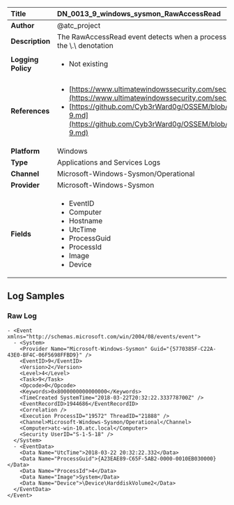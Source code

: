 | Title              | DN_0013_9_windows_sysmon_RawAccessRead       |
|:-------------------|:------------------|
| **Author**         | @atc_project        |
| **Description**    | The RawAccessRead event detects when a process conducts reading operations  from the drive using the \\.\ denotation |
| **Logging Policy** | <ul><li> Not existing </li></ul> |
| **References**     | <ul><li>[https://www.ultimatewindowssecurity.com/securitylog/encyclopedia/event.aspx?eventid=90009](https://www.ultimatewindowssecurity.com/securitylog/encyclopedia/event.aspx?eventid=90009)</li><li>[https://github.com/Cyb3rWard0g/OSSEM/blob/master/data_dictionaries/windows/sysmon/event-9.md](https://github.com/Cyb3rWard0g/OSSEM/blob/master/data_dictionaries/windows/sysmon/event-9.md)</li></ul> |
| **Platform**       | Windows    |
| **Type**           | Applications and Services Logs        |
| **Channel**        | Microsoft-Windows-Sysmon/Operational     |
| **Provider**       | Microsoft-Windows-Sysmon    |
| **Fields**         | <ul><li>EventID</li><li>Computer</li><li>Hostname</li><li>UtcTime</li><li>ProcessGuid</li><li>ProcessId</li><li>Image</li><li>Device</li></ul> |


## Log Samples

### Raw Log

```
- <Event xmlns="http://schemas.microsoft.com/win/2004/08/events/event">
  - <System>
    <Provider Name="Microsoft-Windows-Sysmon" Guid="{5770385F-C22A-43E0-BF4C-06F5698FFBD9}" />
    <EventID>9</EventID>
    <Version>2</Version>
    <Level>4</Level>
    <Task>9</Task>
    <Opcode>0</Opcode>
    <Keywords>0x8000000000000000</Keywords>
    <TimeCreated SystemTime="2018-03-22T20:32:22.333778700Z" />
    <EventRecordID>1944686</EventRecordID>
    <Correlation />
    <Execution ProcessID="19572" ThreadID="21888" />
    <Channel>Microsoft-Windows-Sysmon/Operational</Channel>
    <Computer>atc-win-10.atc.local</Computer>
    <Security UserID="S-1-5-18" />
  </System>
  - <EventData>
    <Data Name="UtcTime">2018-03-22 20:32:22.332</Data>
    <Data Name="ProcessGuid">{A23EAE89-C65F-5AB2-0000-0010EB030000}</Data>
    <Data Name="ProcessId">4</Data>
    <Data Name="Image">System</Data>
    <Data Name="Device">\Device\HarddiskVolume2</Data>
  </EventData>
</Event>

```




